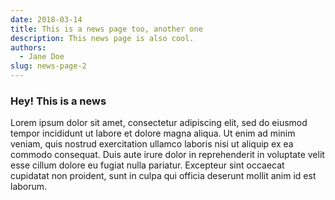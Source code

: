 ```yaml
---
date: 2018-03-14
title: This is a news page too, another one
description: This news page is also cool.
authors:
  - Jane Doe
slug: news-page-2
---
```


### Hey! This is a news

Lorem ipsum dolor sit amet, consectetur adipiscing elit, sed do eiusmod tempor incididunt ut labore et dolore magna aliqua. Ut enim ad minim veniam, quis nostrud exercitation ullamco laboris nisi ut aliquip ex ea commodo consequat. Duis aute irure dolor in reprehenderit in voluptate velit esse cillum dolore eu fugiat nulla pariatur. Excepteur sint occaecat cupidatat non proident, sunt in culpa qui officia deserunt mollit anim id est laborum.
